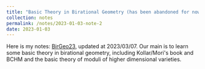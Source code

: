 ```yaml
---
title: "Basic Theory in Birational Geometry (has been abandoned for now)"
collection: notes
permalink: /notes/2023-01-03-note-2
date: 2023-01-03
---
```

Here is my notes: [BirGeo23](https://dvlxlwz.github.io/MyBlogs/my_notes/BirationalGeometry.pdf), updated at 2023/03/07. Our main is to learn some basic theory in birational geometry, including Kollar/Mori's book and BCHM and the basic theory of moduli of higher dimensional varieties.

